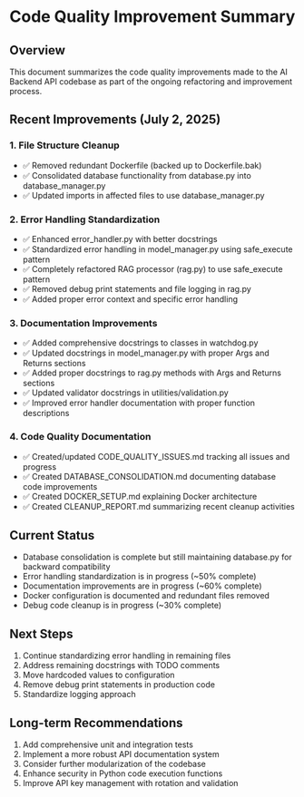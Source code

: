 # Code Quality Improvement Summary

## Overview
This document summarizes the code quality improvements made to the AI Backend API codebase as part of the ongoing refactoring and improvement process.

## Recent Improvements (July 2, 2025)

### 1. File Structure Cleanup
- ✅ Removed redundant Dockerfile (backed up to Dockerfile.bak)
- ✅ Consolidated database functionality from database.py into database_manager.py
- ✅ Updated imports in affected files to use database_manager.py

### 2. Error Handling Standardization
- ✅ Enhanced error_handler.py with better docstrings
- ✅ Standardized error handling in model_manager.py using safe_execute pattern
- ✅ Completely refactored RAG processor (rag.py) to use safe_execute pattern
- ✅ Removed debug print statements and file logging in rag.py
- ✅ Added proper error context and specific error handling

### 3. Documentation Improvements
- ✅ Added comprehensive docstrings to classes in watchdog.py
- ✅ Updated docstrings in model_manager.py with proper Args and Returns sections
- ✅ Added proper docstrings to rag.py methods with Args and Returns sections
- ✅ Updated validator docstrings in utilities/validation.py
- ✅ Improved error handler documentation with proper function descriptions

### 4. Code Quality Documentation
- ✅ Created/updated CODE_QUALITY_ISSUES.md tracking all issues and progress
- ✅ Created DATABASE_CONSOLIDATION.md documenting database code improvements
- ✅ Created DOCKER_SETUP.md explaining Docker architecture
- ✅ Created CLEANUP_REPORT.md summarizing recent cleanup activities

## Current Status
- Database consolidation is complete but still maintaining database.py for backward compatibility
- Error handling standardization is in progress (~50% complete)
- Documentation improvements are in progress (~60% complete)
- Docker configuration is documented and redundant files removed
- Debug code cleanup is in progress (~30% complete)

## Next Steps
1. Continue standardizing error handling in remaining files
2. Address remaining docstrings with TODO comments
3. Move hardcoded values to configuration
4. Remove debug print statements in production code
5. Standardize logging approach

## Long-term Recommendations
1. Add comprehensive unit and integration tests
2. Implement a more robust API documentation system
3. Consider further modularization of the codebase
4. Enhance security in Python code execution functions
5. Improve API key management with rotation and validation
